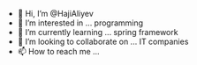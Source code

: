 - 👋 Hi, I’m @HajiAliyev
- 👀 I’m interested in ... programming
- 🌱 I’m currently learning ... spring framework
- 💞️ I’m looking to collaborate on ... IT companies
- 📫 How to reach me ...

<!---
HajiAliyev/HajiAliyev is a ✨ special ✨ repository because its `README.md` (this file) appears on your GitHub profile.
You can click the Preview link to take a look at your changes.
--->
